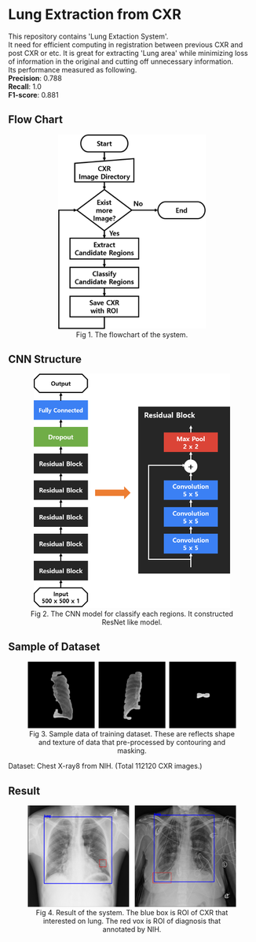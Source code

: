 Lung Extraction from CXR
========================

This repository contains 'Lung Extaction System'.</br>
It need for efficient computing in registration between previous CXR and post CXR or etc. It is great for extracting 'Lung area' while minimizing loss of information in the original and cutting off unnecessary information.</br>
Its performance measured as following.</br>
<strong>Precision</strong>: 0.788</br>
<strong>Recall</strong>: 1.0</br>
<strong>F1-score</strong>: 0.881</br>  

Flow Chart
----------
<figure>
  <center>
    <img src="./readme/flowchart.png" alt="Flowchart" id="flow" title="Flowchart" style="width: 300px;">
    <figcaption>Fig 1. The flowchart of the system.</figcaption>
  </center>
</figure>  

CNN Structure
-------------
<figure>
  <center>
    <img src="./readme/model.png" alt="ResNet" id="resnet" title="ResNet" style="width: 400px;">
    <figcaption>Fig 2. The CNN model for classify each regions. It constructed ResNet like model.</figcaption>
  </center>
</figure>  

Sample of Dataset
-----------------

<figure>
  <center>
    <img src="./readme/datasample.png" alt="Datasample" id="datasample" title="Datasample">
    <figcaption>Fig 3. Sample data of training dataset. These are reflects shape and texture of data that pre-processed by contouring and masking.</figcaption>
  </center>
</figure>  

Dataset: <a hfef="https://nihcc.app.box.com/v/ChestXray-NIHCC">Chest X-ray8</a> from NIH. (Total 112120 CXR images.)

Result
------
<figure>
  <center>
    <img src="./readme/result.png" alt="Result" id="result" title="result">
    <figcaption>Fig 4. Result of the system. The blue box is ROI of CXR that interested on lung. The red vox is ROI of diagnosis that annotated by NIH.</figcaption>
  </center>
</figure>
